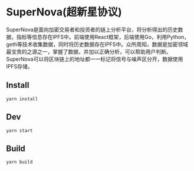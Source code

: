 # SuperNova(超新星协议)

SuperNova是面向加密交易者和投资者的链上分析平台，将分析得出的历史数据，指标等信息存在IPFS中。前端使用React框架，后端使用Go，利用Python，geth等技术收集数据，同时将历史数据存在IPFS中。众所周知，数据是加密领域最宝贵的之源之一，掌握了数据，并加以正确分析，可以帮助用户判断。SuperNova可以将区块链上的地址都一一标记将信号与噪声区分开，数据使用IPFS存储。

## Install

`yarn install`

## Dev

`yarn start`

## Build

`yarn build`
